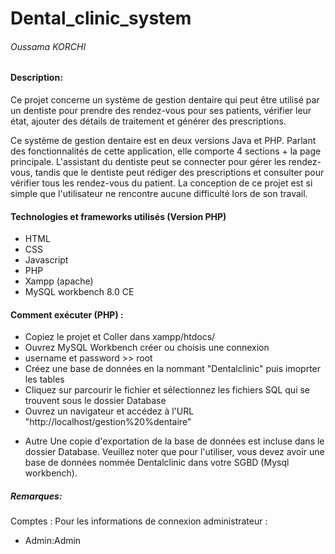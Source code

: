 # Dental_clinic_system
###### Oussama KORCHI


####  Description:
Ce projet concerne un système de gestion dentaire qui peut être utilisé par un dentiste pour prendre des rendez-vous pour ses patients, vérifier leur état, ajouter des détails de traitement et générer des prescriptions.

Ce système de gestion dentaire est en deux versions Java et PHP.
Parlant des fonctionnalités de cette application, elle comporte 4 sections + la page principale. L'assistant du dentiste peut se connecter pour gérer les rendez-vous, tandis que le dentiste peut rédiger des prescriptions et consulter pour vérifier tous les rendez-vous du patient. La conception de ce projet est si simple que l'utilisateur ne rencontre aucune difficulté lors de son travail.

#### Technologies et frameworks utilisés (Version PHP)
* HTML
* CSS
* Javascript
* PHP
* Xampp (apache)
* MySQL workbench 8.0 CE

#### Comment exécuter (PHP) :
- Copiez le projet et Coller dans xampp/htdocs/
- Ouvrez MySQL Workbench créer ou choisis une connexion 
- username et password >> root
- Créez une base de données en la nommant "Dentalclinic" puis imoprter les tables
- Cliquez sur parcourir le fichier et sélectionnez les fichiers SQL qui se trouvent sous le dossier Database
- Ouvrez un navigateur et accédez à l'URL "http://localhost/gestion%20%dentaire"

* Autre
Une copie d'exportation de la base de données est incluse dans le dossier Database.
Veuillez noter que pour l'utiliser, vous devez avoir une base de données nommée Dentalclinic dans votre SGBD (Mysql workbench).


#####  Remarques:
Comptes :
Pour les informations de connexion administrateur : 
- Admin:Admin
